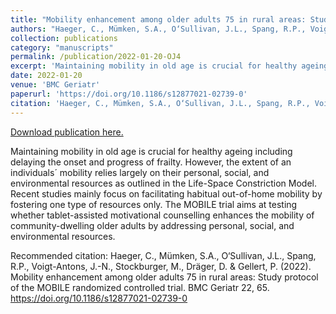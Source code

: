 ```yaml
---
title: "Mobility enhancement among older adults 75 in rural areas: Study protocol of the MOBILE randomized controlled trial"
authors: "Haeger, C., Mümken, S.A., O‘Sullivan, J.L., Spang, R.P., Voigt-Antons, J.-N., Stockburger, M., Dräger, D. & Gellert, P. "
collection: publications
category: "manuscripts"
permalink: /publication/2022-01-20-OJ4
excerpt: 'Maintaining mobility in old age is crucial for healthy ageing including delaying the onset and progress of frailty. However, the extent of an individuals´ mobility relies largely on their personal, social, and environmental resources as outlined in the Life-Space Constriction Model. Recent studies mainly focus on facilitating habitual out-of-home mobility by fostering one type of resources only. The MOBILE trial aims at testing whether tablet-assisted motivational counselling enhances the mobility of community-dwelling older adults by addressing personal, social, and environmental resources.'
date: 2022-01-20
venue: 'BMC Geriatr'
paperurl: 'https://doi.org/10.1186/s12877021-02739-0'
citation: 'Haeger, C., Mümken, S.A., O‘Sullivan, J.L., Spang, R.P., Voigt-Antons, J.-N., Stockburger, M., Dräger, D. &amp; Gellert, P. (2022). Mobility enhancement among older adults 75 in rural areas: Study protocol of the MOBILE randomized controlled trial. BMC Geriatr 22, 65. https://doi.org/10.1186/s12877021-02739-0 '
---
```


<a href='https://doi.org/10.1186/s12877021-02739-0'>Download publication here.</a>

Maintaining mobility in old age is crucial for healthy ageing including delaying the onset and progress of frailty. However, the extent of an individuals´ mobility relies largely on their personal, social, and environmental resources as outlined in the Life-Space Constriction Model. Recent studies mainly focus on facilitating habitual out-of-home mobility by fostering one type of resources only. The MOBILE trial aims at testing whether tablet-assisted motivational counselling enhances the mobility of community-dwelling older adults by addressing personal, social, and environmental resources.

Recommended citation: Haeger, C., Mümken, S.A., O‘Sullivan, J.L., Spang, R.P., Voigt-Antons, J.-N., Stockburger, M., Dräger, D. & Gellert, P. (2022). Mobility enhancement among older adults 75 in rural areas: Study protocol of the MOBILE randomized controlled trial. BMC Geriatr 22, 65. https://doi.org/10.1186/s12877021-02739-0 